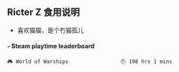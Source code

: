 ## Ricter Z 食用说明
- 喜欢猫猫，是个冇猫孤儿

<!-- steam-box start -->
#### - Steam playtime leaderboard
```text
🎮 World of Warships                 🕘 198 hrs 1 mins
```
<!-- Powered by https://github.com/YouEclipse/steam-box . -->
<!-- steam-box end -->
